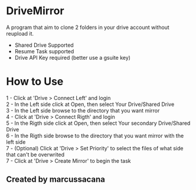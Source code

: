 # DriveMirror	

A program that aim to clone 2 folders in your drive account without reupload it.  

- Shared Drive Supported  
- Resume Task supported  
- Drive API Key required (better use a gsuite key)  


# How to Use
1 - Click at 'Drive > Connect Left' and login  
2 - In the Left side click at Open, then select Your Drive/Shared Drive  
3 - In the Left side browse to the directory that you want mirror  
4 - Click at 'Drive > Connect Rigth' and login  
5 - In the Rigth side click at Open, then select Your secondary Drive/Shared Drive  
6 - In the Rigth side browse to the directory that you want mirror with the left side  
7 - (Optional) Click at 'Drive > Set Priority' to select the files of what side that can't be overwrited  
7 - Click at 'Drive > Create Mirror' to begin the task

## Created by marcussacana
